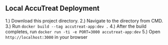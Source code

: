 ## Local AccuTreat Deployment

1.) Download this project directory.
2.) Navigate to the directory from CMD.
3.) Run `docker build --tag accutreat-app:dev .`
4.) After the build completes, run `docker run -ti -e PORT=3000 accutreat-app:dev`
5.) Open `http://localhost:3000` in your browser


